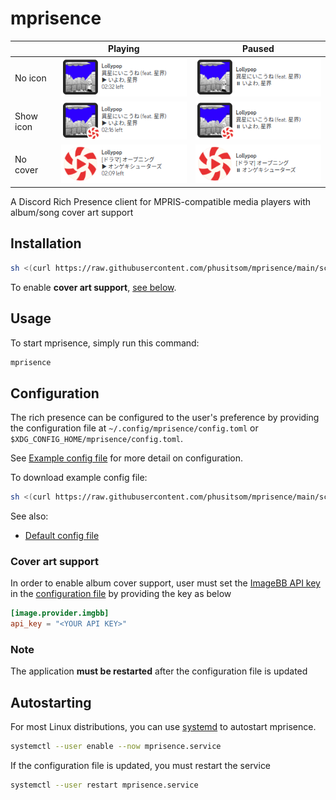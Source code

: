 # mprisence

|           | Playing                                                   | Paused                                                  |
| --------- | --------------------------------------------------------- | ------------------------------------------------------- |
| No icon   | ![Playing, No icon](assets/readme/playing-noicon.png)     | ![Paused, No icon](assets/readme/paused-noicon.png)     |
| Show icon | ![Playing, Show icon](assets/readme/playing-showicon.png) | ![Paused, Show icon](assets/readme/paused-showicon.png) |
| No cover  | ![Playing, No cover](assets/readme/playing-nocover.png)   | ![Paused, No cover](assets/readme/paused-nocover.png)   |

A Discord Rich Presence client for MPRIS-compatible media players with album/song cover art support

## Installation

```bash
sh <(curl https://raw.githubusercontent.com/phusitsom/mprisence/main/scripts/install.sh)
```

To enable **cover art support**, [see below](#cover-art-support).

## Usage

To start mprisence, simply run this command:

```bash
mprisence
```

## Configuration

The rich presence can be configured to the user's preference by providing the configuration file at `~/.config/mprisence/config.toml` or `$XDG_CONFIG_HOME/mprisence/config.toml`.

See [Example config file](config/example.toml) for more detail on configuration.

To download example config file:

```bash
sh <(curl https://raw.githubusercontent.com/phusitsom/mprisence/main/scripts/example-config.sh)
```

See also:

- [Default config file](config/default.toml)

### Cover art support

In order to enable album cover support, user must set the [ImageBB API key](https://api.imgbb.com/) in the [configuration file](#configuration) by providing the key as below

```toml
[image.provider.imgbb]
api_key = "<YOUR API KEY>"
```

### Note

The application **must be restarted** after the configuration file is updated

## Autostarting

For most Linux distributions, you can use [systemd](https://wiki.archlinux.org/title/Systemd) to autostart mprisence.

```bash
systemctl --user enable --now mprisence.service
```

If the configuration file is updated, you must restart the service

```bash
systemctl --user restart mprisence.service
```
